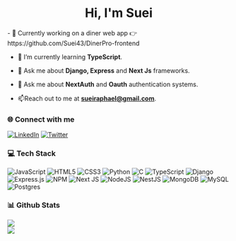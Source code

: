 <h1 align="center">Hi, I'm Suei</h1>
- 🔭 Currently working on a diner web app 👉 https://github.com/Suei43/DinerPro-frontend

- 🌱 I’m currently learning **TypeScript**.

- 💬 Ask me about **Django, Express** and **Next Js** frameworks.

- 💬 Ask me about **NextAuth** and **Oauth** authentication systems.

- 📫Reach out to me at **sueiraphael@gmail.com**.

<h3 align="left">🌐 Connect with me</h3>

[![LinkedIn](https://img.shields.io/badge/LinkedIn-%230077B5.svg?logo=linkedin&logoColor=white)](https://linkedin.com/in/folarin-raphael-83a21323a) 
[![Twitter](https://img.shields.io/badge/Twitter-%231DA1F2.svg?logo=Twitter&logoColor=white)](https://twitter.com/sueii__) 

<h3 align="left">💻 Tech Stack</h3>

![JavaScript](https://img.shields.io/badge/javascript-%23323330.svg?style=for-the-badge&logo=javascript&logoColor=%23F7DF1E) ![HTML5](https://img.shields.io/badge/html5-%23E34F26.svg?style=for-the-badge&logo=html5&logoColor=white) ![CSS3](https://img.shields.io/badge/css3-%231572B6.svg?style=for-the-badge&logo=css3&logoColor=white) ![Python](https://img.shields.io/badge/python-3670A0?style=for-the-badge&logo=python&logoColor=ffdd54) ![C](https://img.shields.io/badge/c-%2300599C.svg?style=for-the-badge&logo=c&logoColor=white) ![TypeScript](https://img.shields.io/badge/typescript-%23007ACC.svg?style=for-the-badge&logo=typescript&logoColor=white) ![Django](https://img.shields.io/badge/django-%23092E20.svg?style=for-the-badge&logo=django&logoColor=white) ![Express.js](https://img.shields.io/badge/express.js-%23404d59.svg?style=for-the-badge&logo=express&logoColor=%2361DAFB) ![NPM](https://img.shields.io/badge/NPM-%23000000.svg?style=for-the-badge&logo=npm&logoColor=white) ![Next JS](https://img.shields.io/badge/Next-black?style=for-the-badge&logo=next.js&logoColor=white) ![NodeJS](https://img.shields.io/badge/node.js-6DA55F?style=for-the-badge&logo=node.js&logoColor=white) ![NestJS](https://img.shields.io/badge/nestjs-%23E0234E.svg?style=for-the-badge&logo=nestjs&logoColor=white) ![MongoDB](https://img.shields.io/badge/MongoDB-%234ea94b.svg?style=for-the-badge&logo=mongodb&logoColor=white) ![MySQL](https://img.shields.io/badge/mysql-%2300f.svg?style=for-the-badge&logo=mysql&logoColor=white) ![Postgres](https://img.shields.io/badge/postgres-%23316192.svg?style=for-the-badge&logo=postgresql&logoColor=white)

<h3 align="left">📊 Github Stats</h3>

![](https://github-readme-stats.vercel.app/api?username=Suei43&theme=dark&hide_border=true&include_all_commits=false&count_private=true)<br/>
![](https://github-readme-streak-stats.herokuapp.com/?user=Suei43&theme=dark&hide_border=true)<br/>
<!-- ![](https://github-readme-stats.vercel.app/api/top-langs/?username=Suei43&theme=dark&hide_border=true&include_all_commits=false&count_private=true&layout=compact) -->
